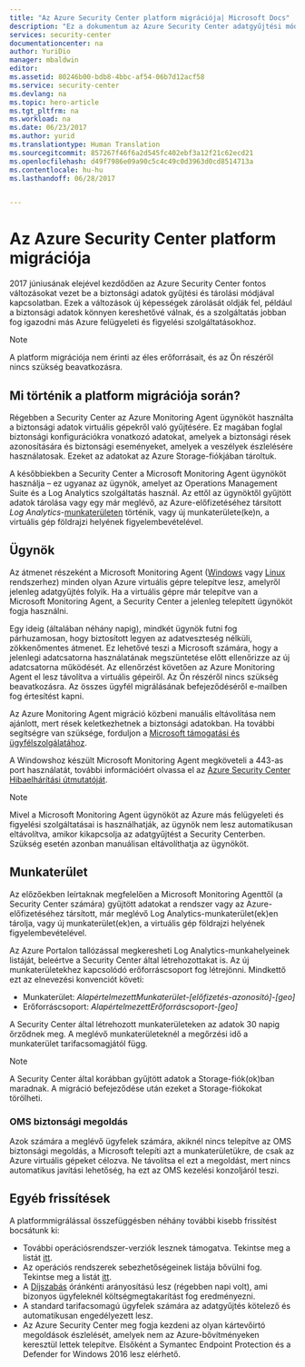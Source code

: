 ```yaml
---
title: "Az Azure Security Center platform migrációja| Microsoft Docs"
description: "Ez a dokumentum az Azure Security Center adatgyűjtési módjának néhány változását ismerteti."
services: security-center
documentationcenter: na
author: YuriDio
manager: mbaldwin
editor: 
ms.assetid: 80246b00-bdb8-4bbc-af54-06b7d12acf58
ms.service: security-center
ms.devlang: na
ms.topic: hero-article
ms.tgt_pltfrm: na
ms.workload: na
ms.date: 06/23/2017
ms.author: yurid
ms.translationtype: Human Translation
ms.sourcegitcommit: 857267f46f6a2d545fc402ebf3a12f21c62ecd21
ms.openlocfilehash: d49f7986e09a90c5c4c49c0d3963d0cd8514713a
ms.contentlocale: hu-hu
ms.lasthandoff: 06/28/2017


---
```

<a id="azure-security-center-platform-migration" class="xliff"></a>

# Az Azure Security Center platform migrációja

2017 júniusának elejével kezdődően az Azure Security Center fontos változásokat vezet be a biztonsági adatok gyűjtési és tárolási módjával kapcsolatban.  Ezek a változások új képességek zárolását oldják fel, például a biztonsági adatok könnyen kereshetővé válnak, és a szolgáltatás jobban fog igazodni más Azure felügyeleti és figyelési szolgáltatásokhoz.

> [!NOTE]
> A platform migrációja nem érinti az éles erőforrásait, és az Ön részéről nincs szükség beavatkozásra.


<a id="whats-happening-during-this-platform-migration" class="xliff"></a>

## Mi történik a platform migrációja során?

Régebben a Security Center az Azure Monitoring Agent ügynököt használta a biztonsági adatok virtuális gépekről való gyűjtésére. Ez magában foglal biztonsági konfigurációkra vonatkozó adatokat, amelyek a biztonsági rések azonosítására és biztonsági eseményeket, amelyek a veszélyek észlelésére használatosak. Ezeket az adatokat az Azure Storage-fiókjában tároltuk.

A későbbiekben a Security Center a Microsoft Monitoring Agent ügynököt használja – ez ugyanaz az ügynök, amelyet az Operations Management Suite és a Log Analytics szolgáltatás használ. Az ettől az ügynöktől gyűjtött adatok tárolása vagy egy már meglévő, az Azure-előfizetéséhez társított *Log Analytics*-[munkaterületen](../log-analytics/log-analytics-manage-access.md) történik, vagy új munkaterülete(ke)n, a virtuális gép földrajzi helyének figyelembevételével.

<a id="agent" class="xliff"></a>

## Ügynök

Az átmenet részeként a Microsoft Monitoring Agent ([Windows](../log-analytics/log-analytics-windows-agents.md) vagy [Linux](../log-analytics/log-analytics-linux-agents.md) rendszerhez) minden olyan Azure virtuális gépre telepítve lesz, amelyről jelenleg adatgyűjtés folyik.  Ha a virtuális gépre már telepítve van a Microsoft Monitoring Agent, a Security Center a jelenleg telepített ügynököt fogja használni.

Egy ideig (általában néhány napig), mindkét ügynök futni fog párhuzamosan, hogy biztosított legyen az adatveszteség nélküli, zökkenőmentes átmenet. Ez lehetővé teszi a Microsoft számára, hogy a jelenlegi adatcsatorna használatának megszüntetése előtt ellenőrizze az új adatcsatorna működését. Az ellenőrzést követően az Azure Monitoring Agent el lesz távolítva a virtuális gépeiről. Az Ön részéről nincs szükség beavatkozásra. Az összes ügyfél migrálásának befejeződéséről e-mailben fog értesítést kapni.
 
Az Azure Monitoring Agent migráció közbeni manuális eltávolítása nem ajánlott, mert rések keletkezhetnek a biztonsági adatokban. Ha további segítségre van szüksége, forduljon a [Microsoft támogatási és ügyfélszolgálatához](https://support.microsoft.com/contactus/). 

A Windowshoz készült Microsoft Monitoring Agent megköveteli a 443-as port használatát, további információért olvassa el az [Azure Security Center Hibaelhárítási útmutatóját](security-center-troubleshooting-guide.md).


> [!NOTE] 
> Mivel a Microsoft Monitoring Agent ügynököt az Azure más felügyeleti és figyelési szolgáltatásai is használhatják, az ügynök nem lesz automatikusan eltávolítva, amikor kikapcsolja az adatgyűjtést a Security Centerben. Szükség esetén azonban manuálisan eltávolíthatja az ügynököt.

<a id="workspace" class="xliff"></a>

## Munkaterület

Az előzőekben leírtaknak megfelelően a Microsoft Monitoring Agenttől (a Security Center számára) gyűjtött adatokat a rendszer vagy az Azure-előfizetéséhez társított, már meglévő Log Analytics-munkaterület(ek)en tárolja, vagy új munkaterület(ek)en, a virtuális gép földrajzi helyének figyelembevételével.

Az Azure Portalon tallózással megkeresheti Log Analytics-munkahelyeinek listáját, beleértve a Security Center által létrehozottakat is. Az új munkaterületekhez kapcsolódó erőforráscsoport fog létrejönni. Mindkettő ezt az elnevezési konvenciót követi:

- Munkaterület: *AlapértelmezettMunkaterület-[előfizetés-azonosító]-[geo]*
- Erőforráscsoport: *AlapértelmezettErőforráscsoport-[geo]* 
 
A Security Center által létrehozott munkaterületeken az adatok 30 napig őrződnek meg. A meglévő munkaterületeknél a megőrzési idő a munkaterület tarifacsomagjától függ.

> [!NOTE]
> A Security Center által korábban gyűjtött adatok a Storage-fiók(ok)ban maradnak. A migráció befejeződése után ezeket a Storage-fiókokat törölheti.

<a id="oms-security-solution" class="xliff"></a>

### OMS biztonsági megoldás 

Azok számára a meglévő ügyfelek számára, akiknél nincs telepítve az OMS biztonsági megoldás, a Microsoft telepíti azt a munkaterületükre, de csak az Azure virtuális gépeket célozva. Ne távolítsa el ezt a megoldást, mert nincs automatikus javítási lehetőség, ha ezt az OMS kezelési konzoljáról teszi.


<a id="other-updates" class="xliff"></a>

## Egyéb frissítések

A platformmigrálással összefüggésben néhány további kisebb frissítést bocsátunk ki:

- További operációsrendszer-verziók lesznek támogatva. Tekintse meg a listát [itt](security-center-faq.md#virtual-machines).
- Az operációs rendszerek sebezhetőségeinek listája bővülni fog. Tekintse meg a listát [itt](https://gallery.technet.microsoft.com/Azure-Security-Center-a789e335).
- A [Díjszabás](https://azure.microsoft.com/pricing/details/security-center/) óránkénti arányosítású lesz (régebben napi volt), ami bizonyos ügyfeleknél költségmegtakarítást fog eredményezni.
- A standard tarifacsomagú ügyfelek számára az adatgyűjtés kötelező és automatikusan engedélyezett lesz.
- Az Azure Security Center meg fogja kezdeni az olyan kártevőirtó megoldások észlelését, amelyek nem az Azure-bővítményeken keresztül lettek telepítve. Elsőként a Symantec Endpoint Protection és a Defender for Windows 2016 lesz elérhető.


